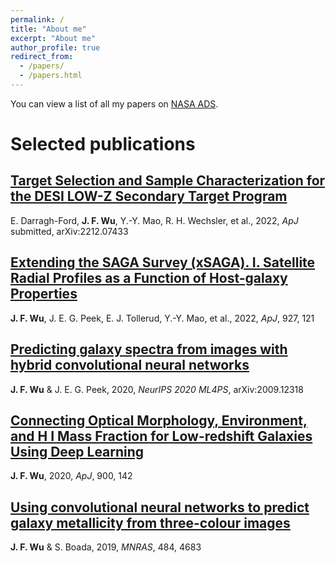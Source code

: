 ```yaml
---
permalink: /
title: "About me"
excerpt: "About me"
author_profile: true
redirect_from: 
  - /papers/
  - /papers.html
---
```


You can view a list of all my papers on [NASA ADS](https://ui.adsabs.harvard.edu/user/libraries/cEIZdS8tReiOS8sKk7LR7g).

# Selected publications

##  [Target Selection and Sample Characterization for the DESI LOW-Z Secondary Target Program](https://ui.adsabs.harvard.edu/abs/2022arXiv221207433D/abstract) 
E. Darragh-Ford, **J. F. Wu**, Y.-Y. Mao, R. H. Wechsler, et al., 2022, *ApJ* submitted, arXiv:2212.07433

## [Extending the SAGA Survey (xSAGA). I. Satellite Radial Profiles as a Function of Host-galaxy Properties](https://ui.adsabs.harvard.edu/abs/2022ApJ...927..121W/abstract)
**J. F. Wu**, J. E. G. Peek, E. J. Tollerud, Y.-Y. Mao, et al., 2022, *ApJ*, 927, 121

## [Predicting galaxy spectra from images with hybrid convolutional neural networks](https://ui.adsabs.harvard.edu/abs/2020arXiv200912318W/abstract)
**J. F. Wu** & J. E. G. Peek, 2020, *NeurIPS 2020 ML4PS*, arXiv:2009.12318

## [Connecting Optical Morphology, Environment, and H I Mass Fraction for Low-redshift Galaxies Using Deep Learning](https://ui.adsabs.harvard.edu/abs/2020ApJ...900..142W/abstract)
**J. F. Wu**, 2020, *ApJ*, 900, 142

## [Using convolutional neural networks to predict galaxy metallicity from three-colour images](https://ui.adsabs.harvard.edu/abs/2019MNRAS.484.4683W/abstract)
**J. F. Wu** & S. Boada, 2019, *MNRAS*, 484, 4683